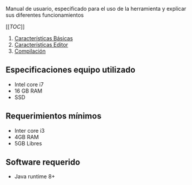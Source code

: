 Manual de usuario, especificado para el uso de la herramienta y explicar sus diferentes funcionamientos 

[[_TOC_]]

1. [Características Básicas](Características-Básicas.md)
2. [Características Editor](Características-Editor.md)
2. [Compilación](Compilación.md) 

## Especificaciones equipo utilizado
* Intel core i7
* 16 GB RAM
* SSD

## Requerimientos mínimos
* Inter core i3
* 4GB RAM
* 5GB Libres

## Software requerido
* Java runtime 8+
